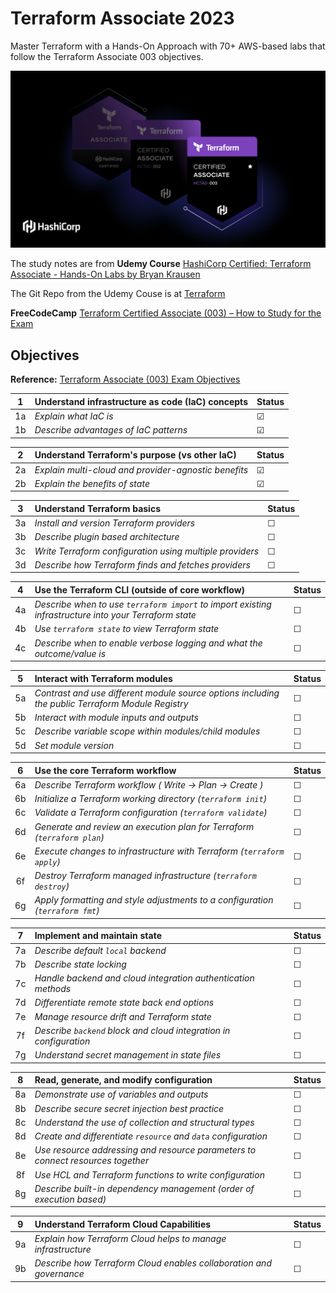 # Terraform Associate 2023
Master Terraform with a Hands-On Approach with 70+ AWS-based labs that follow the Terraform Associate 003 objectives.

![Alt text](assets/TF_associate_003.png)

The study notes are from **Udemy Course** [HashiCorp Certified: Terraform Associate - Hands-On Labs by Bryan Krausen](https://www.udemy.com/course/terraform-hands-on-labs/)

The Git Repo from the Udemy Couse is at [Terraform](https://github.com/btkrausen/hashicorp/tree/master/terraform)

**FreeCodeCamp** [Terraform Certified Associate (003) – How to Study for the Exam](https://www.freecodecamp.org/news/terraform-certified-associate-003-study-notes/)

## Objectives
**Reference:** [Terraform Associate (003) Exam Objectives](https://developer.hashicorp.com/certifications/infrastructure-automation)

|**1** |**Understand infrastructure as code (IaC) concepts**|**Status**|
|:-----:|:--------------|-----|
|1a	|_Explain what IaC is_| &#x2611; |
|1b	|_Describe advantages of IaC patterns_| &#x2611; |

|**2**	|**Understand Terraform's purpose (vs other IaC)**|**Status**|
|:-----:|:--------------|-----|
|2a	|_Explain multi-cloud and provider-agnostic benefits_| &#x2611; |
|2b	|_Explain the benefits of state_| &#x2611; |

|**3**	|**Understand Terraform basics**|**Status**|
|:-----:|:--------------|-----|
|3a	|_Install and version Terraform providers_| &#x2610; |
|3b	|_Describe plugin based architecture_| &#x2610; |
|3c	|_Write Terraform configuration using multiple providers_| &#x2610; |
|3d	|_Describe how Terraform finds and fetches providers_| &#x2610; |

|**4**	|**Use the Terraform CLI (outside of core workflow)**|**Status**|
|:-----:|:--------------|-----|
|4a	|_Describe when to use `terraform import` to import existing infrastructure into your Terraform state_| &#x2610; |
|4b	|_Use `terraform state` to view Terraform state_| &#x2610; |
|4c	|_Describe when to enable verbose logging and what the outcome/value is_| &#x2610; |

|**5**	|**Interact with Terraform modules**|**Status**|
|:-----:|:--------------|-----|
|5a	|_Contrast and use different module source options including the public Terraform Module Registry_| &#x2610; |
|5b	|_Interact with module inputs and outputs_| &#x2610; |
|5c	|_Describe variable scope within modules/child modules_| &#x2610; |
|5d	|_Set module version_| &#x2610; |

|**6**	|**Use the core Terraform workflow**|**Status**|
|:-----:|:--------------|-----|
|6a	|_Describe Terraform workflow ( Write -> Plan -> Create )_| &#x2610; |
|6b	|_Initialize a Terraform working directory (`terraform init`)_| &#x2610; |
|6c	|_Validate a Terraform configuration (`terraform validate`)_| &#x2610; |
|6d	|_Generate and review an execution plan for Terraform (`terraform plan`)_| &#x2610; |
|6e	|_Execute changes to infrastructure with Terraform (`terraform apply`)_| &#x2610; |
|6f	|_Destroy Terraform managed infrastructure (`terraform destroy`)_| &#x2610; |
|6g	|_Apply formatting and style adjustments to a configuration (`terraform fmt`)_| &#x2610; |

|**7**	|**Implement and maintain state**|**Status**|
|:-----:|:--------------|-----|
|7a	|_Describe default `local` backend_| &#x2610; |
|7b	|_Describe state locking_| &#x2610; |
|7c	|_Handle backend and cloud integration authentication methods_| &#x2610; |
|7d	|_Differentiate remote state back end options_| &#x2610; |
|7e	|_Manage resource drift and Terraform state_| &#x2610; |
|7f	|_Describe `backend` block and cloud integration in configuration_| &#x2610; |
|7g	|_Understand secret management in state files_| &#x2610; |

|**8**	|**Read, generate, and modify configuration**|**Status**|
|:-----:|:--------------|-----|
|8a	|_Demonstrate use of variables and outputs_| &#x2610; |
|8b	|_Describe secure secret injection best practice_| &#x2610; |
|8c	|_Understand the use of collection and structural types_| &#x2610; |
|8d	|_Create and differentiate `resource` and `data` configuration_| &#x2610; |
|8e	|_Use resource addressing and resource parameters to connect resources together_| &#x2610; |
|8f	|_Use HCL and Terraform functions to write configuration_| &#x2610; |
|8g	|_Describe built-in dependency management (order of execution based)_| &#x2610; |

|**9**	|**Understand Terraform Cloud Capabilities**|**Status**|
|:-----:|:--------------|-----|
|9a	|_Explain how Terraform Cloud helps to manage infrastructure_| &#x2610; |
|9b	|_Describe how Terraform Cloud enables collaboration and governance_| &#x2610; |
